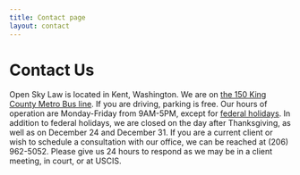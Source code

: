 ```yaml
---
title: Contact page
layout: contact
---
```


# Contact Us

Open Sky Law is located in Kent, Washington. We are on [the 150 King County Metro Bus line](https://kingcounty.gov/depts/transportation/metro/schedules-maps/150.aspx). If you are driving, parking is free.  Our hours of operation are Monday-Friday from  9AM-5PM, except for [federal holidays](https://www.opm.gov/policy-data-oversight/snow-dismissal-procedures/federal-holidays/#url=2019). In addition to federal holidays, we are closed on the day after Thanksgiving, as well as on December 24 and December 31. If you are a current client or wish to schedule a consultation with our office, we can be reached at (206) 962-5052. Please give us 24 hours to respond as we may be in a client meeting, in court, or at USCIS.




